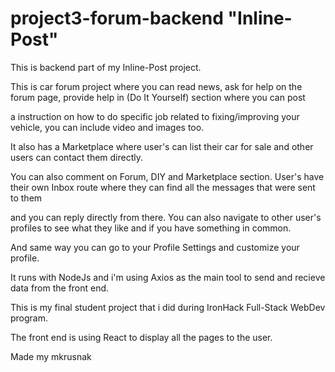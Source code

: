 # project3-forum-backend "Inline-Post"

This is backend part of my Inline-Post project.

This is car forum project where you can read news, ask for help on the forum page, provide help in (Do It Yourself) section where you can post

a instruction on how to do specific job related to fixing/improving your vehicle, you can include video and images too.

It also has a Marketplace where user's can list their car for sale and other users can contact them directly.

You can also comment on Forum, DIY and Marketplace section. User's have their own Inbox route where they can find all the messages that were sent to them 

and you can reply directly from there. You can also navigate to other user's profiles to see what they like and if you have something in common.

And same way you can go to your Profile Settings and customize your profile.

It runs with NodeJs and i'm using Axios as the main tool to send and recieve data from the front end.

This is my final student project that i did during  IronHack Full-Stack WebDev program.

The front end is using React to display all the pages to the user.

Made my mkrusnak

